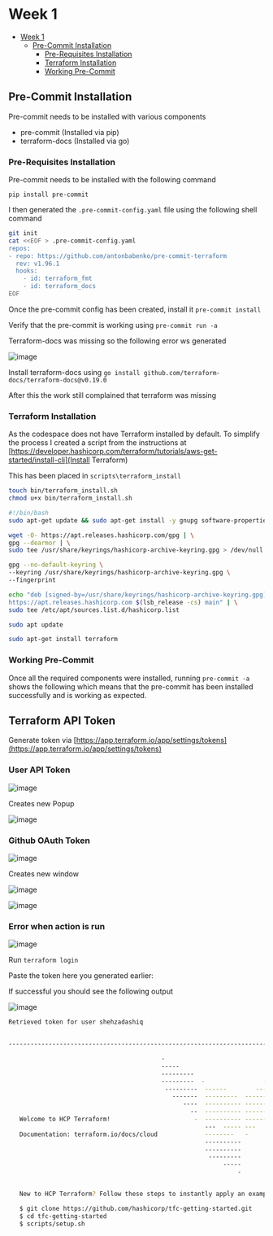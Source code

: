 # Week 1

- [Week 1](#week-1)
  - [Pre-Commit Installation](#pre-commit-installation)
    - [Pre-Requisites Installation](#pre-requisites-installation)
    - [Terraform Installation](#terraform-installation)
    - [Working Pre-Commit](#working-pre-commit)

## Pre-Commit Installation

Pre-commit needs to be installed with various components

- pre-commit (Installed via pip)
- terraform-docs (Installed via go)

### Pre-Requisites Installation

Pre-commit needs to be installed with the following command

`pip install pre-commit`

I then generated the `.pre-commit-config.yaml` file using the following shell command

```sh
git init
cat <<EOF > .pre-commit-config.yaml
repos:
- repo: https://github.com/antonbabenko/pre-commit-terraform
  rev: v1.96.1
  hooks:
    - id: terraform_fmt
    - id: terraform_docs
EOF
```

Once the pre-commit config has been created, install it `pre-commit install`

Verify that the pre-commit is working using `pre-commit run -a`

Terraform-docs was missing so the following error ws generated

![image](https://github.com/user-attachments/assets/4523ad85-6278-48c6-9c6e-b933a6afb8fa)

Install terraform-docs using `go install github.com/terraform-docs/terraform-docs@v0.19.0`

After this the work still complained that terraform was missing

### Terraform Installation

As the codespace does not have Terraform installed by default. To simplify the process I created a script from the instructions at [https://developer.hashicorp.com/terraform/tutorials/aws-get-started/install-cli](Install Terraform)

This has been placed in `scripts\terraform_install`

```sh
touch bin/terraform_install.sh
chmod u+x bin/terraform_install.sh
```

```sh
#!/bin/bash
sudo apt-get update && sudo apt-get install -y gnupg software-properties-common

wget -O- https://apt.releases.hashicorp.com/gpg | \
gpg --dearmor | \
sudo tee /usr/share/keyrings/hashicorp-archive-keyring.gpg > /dev/null

gpg --no-default-keyring \
--keyring /usr/share/keyrings/hashicorp-archive-keyring.gpg \
--fingerprint

echo "deb [signed-by=/usr/share/keyrings/hashicorp-archive-keyring.gpg] \
https://apt.releases.hashicorp.com $(lsb_release -cs) main" | \
sudo tee /etc/apt/sources.list.d/hashicorp.list

sudo apt update

sudo apt-get install terraform
```

### Working Pre-Commit

Once all the required components were installed, running `pre-commit -a` shows the following which means that the pre-commit has been installed successfully and is working as expected.

## Terraform API Token

Generate token via [https://app.terraform.io/app/settings/tokens](https://app.terraform.io/app/settings/tokens)

### User API Token

![image](https://github.com/user-attachments/assets/59885c02-47e6-4901-a215-985b2b3e867a)

Creates new Popup

![image](https://github.com/user-attachments/assets/1a3e5cc9-e29a-457f-8534-9f127ec5770b)


### Github OAuth Token

![image](https://github.com/user-attachments/assets/47cae3eb-2a43-4424-835e-4ae41b82665a)

Creates new window

![image](https://github.com/user-attachments/assets/f4a17572-2920-4cf1-a92d-85d6ec8ee8ad)

![image](https://github.com/user-attachments/assets/5a1f1b7a-181d-4e92-966c-81215587bd40)

### Error when action is run

![image](https://github.com/user-attachments/assets/8c61776a-3ec1-4f42-9cd6-bd98ccbb0e11)

Run `terraform login`

Paste the token here you generated earlier:

If successful you should see the following output

![image](https://github.com/user-attachments/assets/2ce5bd13-bfbe-48ca-b38b-403275036eb6)

```sh
Retrieved token for user shehzadashiq


---------------------------------------------------------------------------------

                                          -                                
                                          -----                           -
                                          ---------                      --
                                          ---------  -                -----
                                           ---------  ------        -------
                                             -------  ---------  ----------
                                                ----  ---------- ----------
                                                  --  ---------- ----------
   Welcome to HCP Terraform!                       -  ---------- -------
                                                      ---  ----- ---
   Documentation: terraform.io/docs/cloud             --------   -
                                                      ----------
                                                      ----------
                                                       ---------
                                                           -----
                                                               -


   New to HCP Terraform? Follow these steps to instantly apply an example configuration:

   $ git clone https://github.com/hashicorp/tfc-getting-started.git
   $ cd tfc-getting-started
   $ scripts/setup.sh
```
